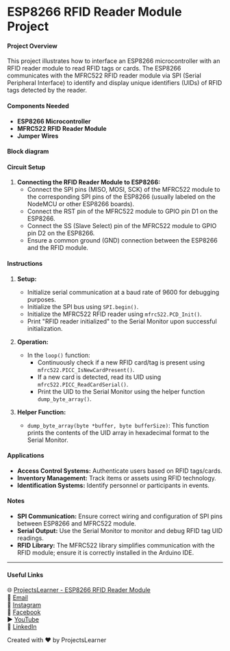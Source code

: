 # ESP8266 RFID Reader Module Project

#### Project Overview
This project illustrates how to interface an ESP8266 microcontroller with an RFID reader module to read RFID tags or cards. The ESP8266 communicates with the MFRC522 RFID reader module via SPI (Serial Peripheral Interface) to identify and display unique identifiers (UIDs) of RFID tags detected by the reader.

#### Components Needed
- **ESP8266 Microcontroller**
- **MFRC522 RFID Reader Module**
- **Jumper Wires**

#### Block diagram


#### Circuit Setup
1. **Connecting the RFID Reader Module to ESP8266:**
   - Connect the SPI pins (MISO, MOSI, SCK) of the MFRC522 module to the corresponding SPI pins of the ESP8266 (usually labeled on the NodeMCU or other ESP8266 boards).
   - Connect the RST pin of the MFRC522 module to GPIO pin D1 on the ESP8266.
   - Connect the SS (Slave Select) pin of the MFRC522 module to GPIO pin D2 on the ESP8266.
   - Ensure a common ground (GND) connection between the ESP8266 and the RFID module.

#### Instructions
1. **Setup:**
   - Initialize serial communication at a baud rate of 9600 for debugging purposes.
   - Initialize the SPI bus using `SPI.begin()`.
   - Initialize the MFRC522 RFID reader using `mfrc522.PCD_Init()`.
   - Print "RFID reader initialized" to the Serial Monitor upon successful initialization.

2. **Operation:**
   - In the `loop()` function:
     - Continuously check if a new RFID card/tag is present using `mfrc522.PICC_IsNewCardPresent()`.
     - If a new card is detected, read its UID using `mfrc522.PICC_ReadCardSerial()`.
     - Print the UID to the Serial Monitor using the helper function `dump_byte_array()`.

3. **Helper Function:**
   - `dump_byte_array(byte *buffer, byte bufferSize)`: This function prints the contents of the UID array in hexadecimal format to the Serial Monitor.

#### Applications
- **Access Control Systems:** Authenticate users based on RFID tags/cards.
- **Inventory Management:** Track items or assets using RFID technology.
- **Identification Systems:** Identify personnel or participants in events.

#### Notes
- **SPI Communication:** Ensure correct wiring and configuration of SPI pins between ESP8266 and MFRC522 module.
- **Serial Output:** Use the Serial Monitor to monitor and debug RFID tag UID readings.
- **RFID Library:** The MFRC522 library simplifies communication with the RFID module; ensure it is correctly installed in the Arduino IDE.

---

#### Useful Links
🌐 [ProjectsLearner - ESP8266 RFID Reader Module](https://projectslearner.com/learn/esp8266-rfid-reader-module)  
📧 [Email](mailto:projectslearner@gmail.com)  
📸 [Instagram](https://www.instagram.com/projectslearner/)  
📘 [Facebook](https://www.facebook.com/projectslearner)  
▶️ [YouTube](https://www.youtube.com/@ProjectsLearner)  
📘 [LinkedIn](https://www.linkedin.com/in/projectslearner)

Created with ❤️ by ProjectsLearner